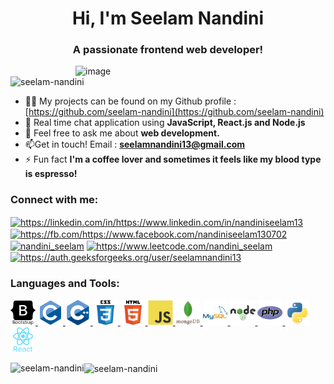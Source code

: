 <h1 align="center">Hi, I'm Seelam Nandini</h1>
<h3 align="center">A passionate frontend web developer!</h3>
<img align="right" width="400" src="https://www.google.com/url?sa=i&url=https%3A%2F%2Fgithub.com%2Fanushkayadav&psig=AOvVaw3JCVRs8-LetJP3AaNabYlO&ust=1705228433936000&source=images&cd=vfe&opi=89978449&ved=0CBIQjRxqFwoTCJCAhpKV2oMDFQAAAAAdAAAAABAD" alt="image">

<p align="left"> <img src="https://komarev.com/ghpvc/?username=seelam-nandini&label=Profile%20views&color=0e75b6&style=flat" alt="seelam-nandini" /> </p>

- 👨‍💻 My projects can be found on my Github profile : [https://github.com/seelam-nandini](https://github.com/seelam-nandini)
- 🌱 Real time chat application using **JavaScript, React.js and Node.js**
- 💬 Feel free to ask me about **web development.**
- 📫Get in touch! Email : **seelamnandini13@gmail.com**
-  ⚡ Fun fact **I'm a coffee lover and sometimes it feels like my blood type is espresso!**

<h3 align="left">Connect with me:</h3>
<p align="left">
<a href="https://linkedin.com/in/https://linkedin.com/in/https://www.linkedin.com/in/nandiniseelam13" target="blank"><img align="center" src="https://raw.githubusercontent.com/rahuldkjain/github-profile-readme-generator/master/src/images/icons/Social/linked-in-alt.svg" alt="https://linkedin.com/in/https://www.linkedin.com/in/nandiniseelam13" height="30" width="40" /></a>
<a href="https://fb.com/https://fb.com/https://www.facebook.com/nandiniseelam130702" target="blank"><img align="center" src="https://raw.githubusercontent.com/rahuldkjain/github-profile-readme-generator/master/src/images/icons/Social/facebook.svg" alt="https://fb.com/https://www.facebook.com/nandiniseelam130702" height="30" width="40" /></a>
<a href="https://instagram.com/nandini_seelam" target="blank"><img align="center" src="https://raw.githubusercontent.com/rahuldkjain/github-profile-readme-generator/master/src/images/icons/Social/instagram.svg" alt="nandini_seelam" height="30" width="40" /></a>
<a href="https://www.leetcode.com/https://www.leetcode.com/nandini_seelam" target="blank"><img align="center" src="https://raw.githubusercontent.com/rahuldkjain/github-profile-readme-generator/master/src/images/icons/Social/leet-code.svg" alt="https://www.leetcode.com/nandini_seelam" height="30" width="40" /></a>
<a href="https://auth.geeksforgeeks.org/user/https://auth.geeksforgeeks.org/user/seelamnandini13" target="blank"><img align="center" src="https://raw.githubusercontent.com/rahuldkjain/github-profile-readme-generator/master/src/images/icons/Social/geeks-for-geeks.svg" alt="https://auth.geeksforgeeks.org/user/seelamnandini13" height="30" width="40" /></a>
</p>

<h3 align="left">Languages and Tools:</h3>
<p align="left"> <a href="https://getbootstrap.com" target="_blank" rel="noreferrer"> <img src="https://raw.githubusercontent.com/devicons/devicon/master/icons/bootstrap/bootstrap-plain-wordmark.svg" alt="bootstrap" width="40" height="40"/> </a> <a href="https://www.cprogramming.com/" target="_blank" rel="noreferrer"> <img src="https://raw.githubusercontent.com/devicons/devicon/master/icons/c/c-original.svg" alt="c" width="40" height="40"/> </a> <a href="https://www.w3schools.com/cpp/" target="_blank" rel="noreferrer"> <img src="https://raw.githubusercontent.com/devicons/devicon/master/icons/cplusplus/cplusplus-original.svg" alt="cplusplus" width="40" height="40"/> </a> <a href="https://www.w3schools.com/css/" target="_blank" rel="noreferrer"> <img src="https://raw.githubusercontent.com/devicons/devicon/master/icons/css3/css3-original-wordmark.svg" alt="css3" width="40" height="40"/> </a> <a href="https://www.w3.org/html/" target="_blank" rel="noreferrer"> <img src="https://raw.githubusercontent.com/devicons/devicon/master/icons/html5/html5-original-wordmark.svg" alt="html5" width="40" height="40"/> </a> <a href="https://developer.mozilla.org/en-US/docs/Web/JavaScript" target="_blank" rel="noreferrer"> <img src="https://raw.githubusercontent.com/devicons/devicon/master/icons/javascript/javascript-original.svg" alt="javascript" width="40" height="40"/> </a> <a href="https://www.mongodb.com/" target="_blank" rel="noreferrer"> <img src="https://raw.githubusercontent.com/devicons/devicon/master/icons/mongodb/mongodb-original-wordmark.svg" alt="mongodb" width="40" height="40"/> </a> <a href="https://www.mysql.com/" target="_blank" rel="noreferrer"> <img src="https://raw.githubusercontent.com/devicons/devicon/master/icons/mysql/mysql-original-wordmark.svg" alt="mysql" width="40" height="40"/> </a> <a href="https://nodejs.org" target="_blank" rel="noreferrer"> <img src="https://raw.githubusercontent.com/devicons/devicon/master/icons/nodejs/nodejs-original-wordmark.svg" alt="nodejs" width="40" height="40"/> </a> <a href="https://www.php.net" target="_blank" rel="noreferrer"> <img src="https://raw.githubusercontent.com/devicons/devicon/master/icons/php/php-original.svg" alt="php" width="40" height="40"/> </a> <a href="https://www.python.org" target="_blank" rel="noreferrer"> <img src="https://raw.githubusercontent.com/devicons/devicon/master/icons/python/python-original.svg" alt="python" width="40" height="40"/> </a> <a href="https://reactjs.org/" target="_blank" rel="noreferrer"> <img src="https://raw.githubusercontent.com/devicons/devicon/master/icons/react/react-original-wordmark.svg" alt="react" width="40" height="40"/> </a> </p>

<p><img align="left" src="https://github-readme-stats.vercel.app/api/top-langs?username=seelam-nandini&show_icons=true&locale=en&layout=compact" alt="seelam-nandini" /></p>


<p><img align="center" src="https://github-readme-streak-stats.herokuapp.com/?user=seelam-nandini&" alt="seelam-nandini" /></p>
